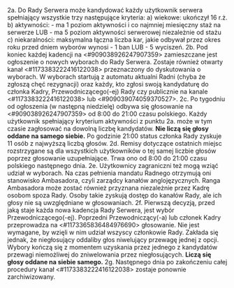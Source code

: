 2a. Do Rady Serwera może kandydować każdy użytkownik serwera spełniający wszystkie trzy następujące kryteria:
    a) wiekowe: ukończył 16 r.ż.
    b) aktywności:
       - ma 1 poziom aktywności i co najmniej miesięczny staż na serwerze LUB
       - ma 5 poziom aktywności serwerowej niezależnie od stażu
    c) niekaralności: maksymalna łączna liczba kar, jakie odbywał przez okres roku przed dniem wyborów wynosi
       - 1 ban LUB
       - 5 wyciszeń.
2b. Pod koniec każdej kadencji na <#909038926247907359> zamieszczane jest ogłoszenie o nowych wyborach do Rady Serwera. Zostaje również otwarty kanał <#1173383222416122038> przeznaczony do dyskutowania o wyborach. W wyborach startują z automatu aktualni Radni (chyba że zgłoszą chęć rezygnacji) oraz każdy, kto zgłosi swoją kandydaturę do członka Kadry, Przewodniczącego(-ej) Rady czy publicznie na kanale <#1173383222416122038> lub <#909039074059370527>.
2c. Po tygodniu od ogłoszenia (w następną niedzielę) odbywa się głosowanie na <#909038926247907359> od 8:00 do 21:00 czasu polskiego. Każdy użytkownik spełniający kryterium aktywności z punktu 2a. może w tym czasie zagłosować na dowolną liczbę kandydatów. **Nie liczą się głosy oddane na samego siebie.** Po godzinie 21:00 status członka Rady zyskuje 11 osób z najwyższą liczbą głosów.
2d. Remisy dotyczące ostatnich miejsc rozstrzygane są dla wszystkich użytkowników o tej samej liczbie głosów poprzez głosowanie uzupełniające. Trwa ono od 8:00 do 21:00 czasu polskiego następnego dnia.
2e. Użytkownicy zagraniczni też mogą wziąć udział w wyborach. Na czas pełnienia mandatu Radnego otrzymują oni stanowisko Ambasadora, czyli zarządcy kanałów anglojęzycznych. Ranga Ambasadora może zostać również przyznana niezależnie przez Kadrę osobom spoza Rady. Osoby takie zyskują dostęp do kanałów Rady, ale ich głosy nie są uwzględniane w głosowaniach.
2f. Pierwszą decyzją, przed jaką staje każda nowa kadencja Rady Serwera, jest wybór Przewodniczącego(-ej). Poprzedni Przewodniczący(-a) lub członek Kadry przeprowadza na <#1173365836484976690> głosowanie. Nie jest wymagane, by wzięli w nim udział wszyscy członkowie Rady. Zakłada się jednak, że niegłosujący oddaliby głos niwelujący przewagę jednej z opcji. Wybory kończą się z momentem uzyskania przez jednego z kandydatów przewagi niemożliwej do zniwelowania przez niegłosujących. **Liczą się głosy oddane na siebie samego.**
2g. Następnego dnia po zakończeniu całej procedury kanał <#1173383222416122038> zostaje ponownie zarchiwizowany.
